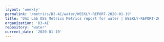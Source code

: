 ```yaml
---
layout: 'weekly'
permalink: '/metrics/D3-AI/water/WEEKLY-REPORT-2020-01-19'
title: 'DAI Lab OSS Metrics Metrics report for water | WEEKLY-REPORT-2020-01-19'
organization: 'D3-AI'
repository: 'water'
current_date: '2020-01-19'
---
```

